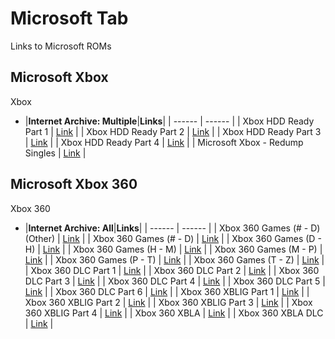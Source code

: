 # Microsoft Tab
Links to Microsoft ROMs<br/>

## **Microsoft Xbox**<br/> 
Xbox

- |**Internet Archive: Multiple**|**Links**|
| ------ | ------ |
| Xbox HDD Ready Part 1 | [Link](https://archive.org/details/XBOX_HDD_READY) |
| Xbox HDD Ready Part 2 | [Link](https://archive.org/details/XBOX_HDD_READY_2) |
| Xbox HDD Ready Part 3 | [Link](https://archive.org/details/XBOX_HDD_READY_2_201710) |
| Xbox HDD Ready Part 4 | [Link](https://archive.org/details/XBOX_HDD_READY_3) |
| Microsoft Xbox - Redump Singles | [Link](https://archive.org/details/@og_xbox) |

## **Microsoft Xbox 360**<br/> 
Xbox 360

- |**Internet Archive: All**|**Links**|
| ------ | ------ |
| Xbox 360 Games (# - D) (Other) | [Link](https://archive.org/download/XBOX_360_1_OTHER) |
| Xbox 360 Games (# - D) | [Link](https://archive.org/download/XBOX_360_1) |
| Xbox 360 Games (D - H) | [Link](https://archive.org/download/XBOX_360_2) |
| Xbox 360 Games (H - M) | [Link](https://archive.org/download/XBOX_360_3) |
| Xbox 360 Games (M - P) | [Link](https://archive.org/download/XBOX_360_4) |
| Xbox 360 Games (P - T) | [Link](https://archive.org/download/XBOX_360_5) |
| Xbox 360 Games (T - Z) | [Link](https://archive.org/download/XBOX_360_6) |
| Xbox 360 DLC Part 1 | [Link](https://archive.org/download/XBOX_360_DLC_1) |
| Xbox 360 DLC Part 2 | [Link](https://archive.org/download/XBOX_360_DLC_2) |
| Xbox 360 DLC Part 3 | [Link](https://archive.org/download/XBOX_360_DLC_3) |
| Xbox 360 DLC Part 4 | [Link](https://archive.org/download/XBOX_360_DLC_4) |
| Xbox 360 DLC Part 5 | [Link](https://archive.org/download/XBOX_360_DLC_5) |
| Xbox 360 DLC Part 6 | [Link](https://archive.org/download/XBOX_360_DLC_6) |
| Xbox 360 XBLIG Part 1 | [Link](https://archive.org/download/XBOX_360_XBLIG_1) |
| Xbox 360 XBLIG Part 2 | [Link](https://archive.org/download/XBOX_360_XBLIG_2) |
| Xbox 360 XBLIG Part 3 | [Link](https://archive.org/download/XBOX_360_XBLIG_3) |
| Xbox 360 XBLIG Part 4 | [Link](https://archive.org/download/XBOX_360_XBLIG_4) |
| Xbox 360 XBLA | [Link](https://archive.org/download/XBOX_360_XBLA) |
| Xbox 360 XBLA DLC | [Link](https://archive.org/download/XBOX_360_XBLA_DLC) |
